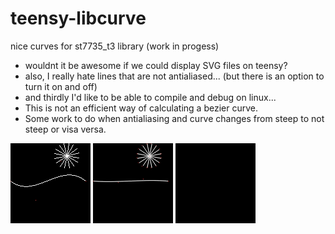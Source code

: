 # teensy-libcurve
nice curves for st7735_t3 library (work in progess)

* wouldnt it be awesome if we could display SVG files on teensy? 
* also, I really hate lines that are not antialiased...  (but there is an option to turn it on and off)
* and thirdly I'd like to be able to compile and debug on linux...
* This is not an efficient way of calculating a bezier curve. 
* Some work to do when antialiasing and curve changes from steep to not steep or visa versa. 

![curves - no antialiasing](docs/curves-noantialiasing.gif)  ![curves - antialiazing](docs/curves.gif)
![curves - heart](docs/curves-heart.gif) 